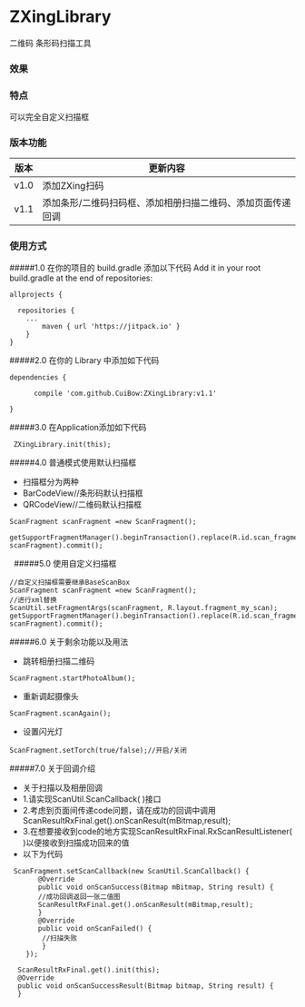 # ZXingLibrary
二维码 条形码扫描工具
### 效果

### 特点 
可以完全自定义扫描框
### 版本功能

版本 | 更新内容
--------- | -------------
v1.0 | 添加ZXing扫码
v1.1 | 添加条形/二维码扫码框、添加相册扫描二维码、添加页面传递回调


### 使用方式
    
#####1.0 在你的项目的 build.gradle 添加以下代码 Add it in your root build.gradle at the end of repositories:
```
allprojects {

  repositories {
  	...
	  	maven { url 'https://jitpack.io' }
    }
} 
```

 
#####2.0 在你的 Library 中添加如下代码

``` 
dependencies { 

	  compile 'com.github.CuiBow:ZXingLibrary:v1.1'
     
} 
```
#####3.0 在Application添加如下代码
``` 
 ZXingLibrary.init(this);
``` 
#####4.0 普通模式使用默认扫描框 
* 扫描框分为两种
* BarCodeView//条形码默认扫描框
* QRCodeView//二维码默认扫描框

``` 
ScanFragment scanFragment =new ScanFragment();

getSupportFragmentManager().beginTransaction().replace(R.id.scan_fragment, scanFragment).commit();   
```
   
#####5.0 使用自定义扫描框
```     
//自定义扫描框需要继承BaseScanBox
ScanFragment scanFragment =new ScanFragment();
//进行xml替换
ScanUtil.setFragmentArgs(scanFragment, R.layout.fragment_my_scan);
getSupportFragmentManager().beginTransaction().replace(R.id.scan_fragment, scanFragment).commit();   
```
#####6.0 关于剩余功能以及用法
* 跳转相册扫描二维码

```          
ScanFragment.startPhotoAlbum();
```
* 重新调起摄像头

``` 
ScanFragment.scanAgain();
```
* 设置闪光灯

``` 
ScanFragment.setTorch(true/false);//开启/关闭
```
#####7.0 关于回调介绍
* 关于扫描以及相册回调
* 1.请实现ScanUtil.ScanCallback( )接口
* 2.考虑到页面间传递code问题，请在成功的回调中调用 ScanResultRxFinal.get().onScanResult(mBitmap,result);
* 3.在想要接收到code的地方实现ScanResultRxFinal.RxScanResultListener( )以便接收到扫描成功回来的值
* 以下为代码

```
 ScanFragment.setScanCallback(new ScanUtil.ScanCallback() {
       @Override
       public void onScanSuccess(Bitmap mBitmap, String result) {
       //成功回调返回一张二值图
       ScanResultRxFinal.get().onScanResult(mBitmap,result);
       }
       @Override
       public void onScanFailed() {
        //扫描失败
        }
    });
```
```
  ScanResultRxFinal.get().init(this);
  @Override
  public void onScanSuccessResult(Bitmap bitmap, String result) {
  }
```



            
    





